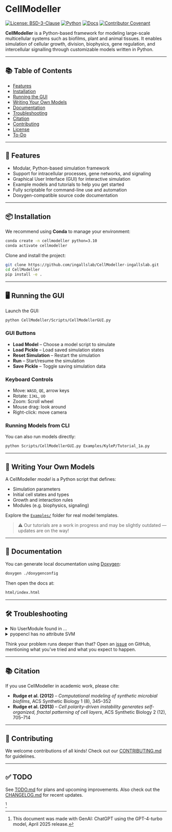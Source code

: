 # CellModeller

[![License: BSD-3-Clause](https://img.shields.io/badge/license-BSD--3--Clause-green)](./licence.txt)
[![Python](https://img.shields.io/badge/python-3.10%2B-blue.svg)](https://www.python.org/)
[![Docs](https://img.shields.io/badge/docs-doxygen-lightgrey.svg)](#documentation)
[![Contributor Covenant](https://img.shields.io/badge/Contributor%20Covenant-2.1-4baaaa.svg)](Community/code_of_conduct.md)

**CellModeller** is a Python-based framework for modeling large-scale multicellular
systems such as biofilms, plant and animal tissues. It enables simulation of
cellular growth, division, biophysics, gene regulation, and intercellular
signalling through customizable models written in Python.

---

## 📚 Table of Contents

- [Features](#-features)
- [Installation](#-installation)
- [Running the GUI](#️-running-the-gui)
- [Writing Your Own Models](#-writing-your-own-models)
- [Documentation](#-documentation)
- [Troubleshooting](#-troubleshooting)
- [Citation](#-citation)
- [Contributing](#-contributing)
- [License](#-license)
- [To-Do](#-todo)

---

## 🚀 Features

- Modular, Python-based simulation framework
- Support for intracellular processes, gene networks, and signaling
- Graphical User Interface (GUI) for interactive simulation
- Example models and tutorials to help you get started
- Fully scriptable for command-line use and automation
- Doxygen-compatible source code documentation

---

## 📦 Installation

We recommend using **Conda** to manage your environment:

```bash
conda create -n cellmodeller python=3.10
conda activate cellmodeller
```

Clone and install the project:

```bash
git clone https://github.com/ingallslab/CellModeller-ingallslab.git
cd CellModeller
pip install -e .
```

---

## 🖥️ Running the GUI

Launch the GUI:

```bash
python CellModeller/Scripts/CellModellerGUI.py
```

### GUI Buttons
- **Load Model** – Choose a model script to simulate
- **Load Pickle** – Load saved simulation states
- **Reset Simulation** – Restart the simulation
- **Run** – Start/resume the simulation
- **Save Pickle** – Toggle saving simulation data

### Keyboard Controls
- Move: `WASD`, `QE`, arrow keys
- Rotate: `IJKL`, `UO`
- Zoom: Scroll wheel
- Mouse drag: look around
- Right-click: move camera

### Running Models from CLI

You can also run models directly:

```bash
python Scripts/CellModellerGUI.py Examples/KyleP/Tutorial_1a.py
```

---

## 🧬 Writing Your Own Models

A CellModeller *model* is a Python script that defines:
- Simulation parameters
- Initial cell states and types
- Growth and interaction rules
- Modules (e.g. biophysics, signaling)

Explore the [`Examples/`](./Examples/KyleP) folder for real model templates.

> ⚠️ Our tutorials are a work in progress and may be slightly outdated — updates are on the way!

---

## 🧰 Documentation

You can generate local documentation using [Doxygen](https://www.doxygen.nl/):

```bash
doxygen ./doxygenconfig
```

Then open the docs at:

```bash
html/index.html
```

---

## 🛠️ Troubleshooting

<details>
<summary>
No UserModule found in ...
</summary>
Note that a lot of the old examples use deprecated parts of the application, so
will not work until rewritten using the new API.

If you are using the new API:
1. Check if there is a subclass of UserModule in the given path.
2. Check if it is a concrete implementation or an abstract class by
instantiating it either at the top level of the file or in an interactive shell.
> If not, remember to implement the abstract methods sim_step() and
on_sim_ready(), even if they are empty functions!
</details>

<details>
<summary>
pyopencl has no attribute SVM
</summary>
This error has appeared on some Apple silicon Mac computers. Currently no
workarounds exist, rollback to v4.3.1. We are working on a fix.
</details>

Think your problem runs deeper than that?
Open an [issue](https://github.com/ingallslab/CellModeller-ingallslab/issues) on GitHub,
mentioning what you've tried and what you expect to happen.

---

## 📚 Citation

If you use CellModeller in academic work, please cite:

- **Rudge et al. (2012)** – *Computational modeling of synthetic microbial biofilms*, ACS Synthetic Biology 1 (8), 345–352
- **Rudge et al. (2013)** – *Cell polarity-driven instability generates self-organized, fractal patterning of cell layers*, ACS Synthetic Biology 2 (12), 705–714

---

## 🤝 Contributing

We welcome contributions of all kinds!
Check out our [CONTRIBUTING.md](./CONTRIBUTING.md) for guidelines.

---

## ✅ TODO

See [TODO.md](./TODO.md) for plans and upcoming improvements.
Also check out the [CHANGELOG.md](./CHANGELOG.md) for recent updates.

[^1]

[^1]: This document was made with GenAI: ChatGPT using the GPT-4-turbo model,
April 2025 release.
